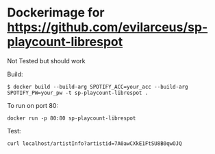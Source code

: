# Dockerimage for https://github.com/evilarceus/sp-playcount-librespot

Not Tested but should work

Build:
```
$ docker build --build-arg SPOTIFY_ACC=your_acc --build-arg SPOTIFY_PW=your_pw -t sp-playcount-librespot .
```

To run on port 80:
```
docker run -p 80:80 sp-playcount-librespot
```

Test:
```
curl localhost/artistInfo?artistid=7A0awCXkE1FtSU8B0qwOJQ
```